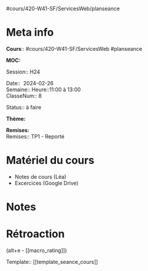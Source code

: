 #cours/420-W41-SF/ServicesWeb/planseance
# Meta info

**Cours**:: #cours/420-W41-SF/ServicesWeb #planseance

**MOC:** 

Session:: H24

Date::  2024-02-26  
Semaine:: 
Heure::11:00 à 13:00  
ClasseNum:: 8

Status:: <span class="chip not-ready">à faire</span> 

**Thème:**

**Remises:**  
Remises:: TP1 - Reporté

# Matériel du cours
* Notes de cours (Léa)
* Excercices (Google Drive)

# Notes

# Rétroaction
(alt+e - [[macro_rating]])

Template:: [[template_seance_cours]]